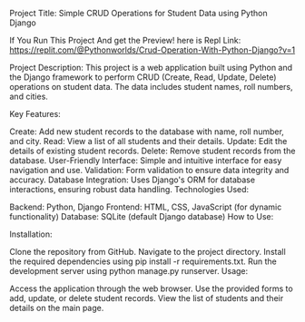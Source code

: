 Project Title: Simple CRUD Operations for Student Data using Python Django

If You Run This Project And get the Preview! here is Repl Link: https://replit.com/@Pythonworlds/Crud-Operation-With-Python-Django?v=1

Project Description:
This project is a web application built using Python and the Django framework to perform CRUD (Create, Read, Update, Delete) 
operations on student data. The data includes student names, roll numbers, and cities.

Key Features:

Create: Add new student records to the database with name, roll number, and city.
Read: View a list of all students and their details.
Update: Edit the details of existing student records.
Delete: Remove student records from the database.
User-Friendly Interface: Simple and intuitive interface for easy navigation and use.
Validation: Form validation to ensure data integrity and accuracy.
Database Integration: Uses Django's ORM for database interactions, ensuring robust data handling.
Technologies Used:

Backend: Python, Django
Frontend: HTML, CSS, JavaScript (for dynamic functionality)
Database: SQLite (default Django database)
How to Use:

Installation:

Clone the repository from GitHub.
Navigate to the project directory.
Install the required dependencies using pip install -r requirements.txt.
Run the development server using python manage.py runserver.
Usage:

Access the application through the web browser.
Use the provided forms to add, update, or delete student records.
View the list of students and their details on the main page.
